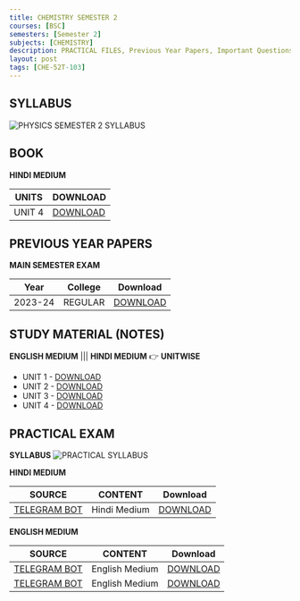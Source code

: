 ```yaml
---
title: CHEMISTRY SEMESTER 2
courses: [BSC]
semesters: [Semester 2]
subjects: [CHEMISTRY]
description: PRACTICAL FILES, Previous Year Papers, Important Questions, Syllabus and more study materials
layout: post
tags: [CHE-52T-103]
---
```

## SYLLABUS
![PHYSICS SEMESTER 2 SYLLABUS](https://assets.edumate.life/dl/id/158/photo_1755779499.jpg)


## BOOK
**HINDI MEDIUM**

|UNITS|DOWNLOAD|
|-----|--------|
|UNIT 4|[DOWNLOAD](https://assets.edumate.life/dl/id/178/UNIT_4.PDF)|

## PREVIOUS YEAR PAPERS 

**MAIN SEMESTER EXAM**

| Year     | College | Download |
|----------|---------|----------|
|2023-24 | REGULAR | [DOWNLOAD](https://assets.edumate.life/dl/id/188/Che-sem-2-2023-24.pdf)|


## STUDY MATERIAL (NOTES)

**ENGLISH MEDIUM**
|||
**HINDI MEDIUM**
👉 __UNITWISE__
   - UNIT 1 - [DOWNLOAD](https://assets.edumate.life/dl/a-id/a68a95302921409.48501932)
   - UNIT 2 - [DOWNLOAD](https://assets.edumate.life/dl/a-id/a68a954b26591f5.80832290)
   - UNIT 3 - [DOWNLOAD](https://assets.edumate.life/dl/a-id/a68a9551a9715d4.23180698)
   - UNIT 4 - [DOWNLOAD](https://assets.edumate.life/dl/id/180/Chemical_kinetics.pdf)

## PRACTICAL EXAM
**SYLLABUS**
![PRACTICAL SYLLABUS](https://assets.edumate.life/dl/id/186/photo_1755927023.jpg)

**HINDI MEDIUM**

| SOURCE   | CONTENT | Download |
|----------|---------|----------|
|[TELEGRAM BOT](https://t.me/Rajasthan_UniversityBot) | Hindi Medium | [DOWNLOAD](https://assets.edumate.life/dl/id/168/B.Sc._2-sem_physics_pratical_Hindi_medium_.pdf)|

**ENGLISH MEDIUM**

| SOURCE   | CONTENT | Download |
|----------|---------|----------|
|[TELEGRAM BOT](https://t.me/Rajasthan_UniversityBot) | English Medium | [DOWNLOAD](https://assets.edumate.life/dl/id/170/physics_record_semester-2.pdf)|
|[TELEGRAM BOT](https://t.me/Rajasthan_UniversityBot) | English Medium | [DOWNLOAD](https://assets.edumate.life/dl/id/172/PHYSICS_2_SEM_LAB_RECORD_ENGLISH.pdf)|

